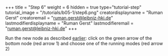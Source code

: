 +++
title = "Step 6"
weight = 6
hidden = true
type="tutorial-step"
tutorial_image = "/tutorials/b05-1/step6.png"
creatordisplayname = "Ruman Gerst"
creatoremail = "ruman.gerst@leibniz-hki.de"
lastmodifierdisplayname = "Ruman Gerst"
lastmodifieremail = "ruman.gerst@leibniz-hki.de"
+++

Run the new node as described [earlier](/tutorials/basic/adding-nodes-saving/): click on the green arrow of the bottom node (red arrow 1) and choose one of the running modes (red arrow 2)